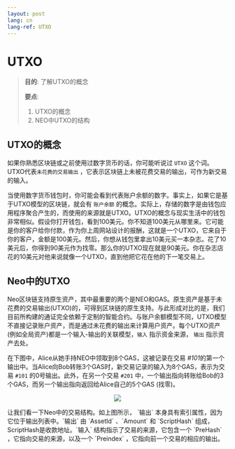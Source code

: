 ```yaml
---
layout: post
lang: cn
lang-ref: UTXO
---
```


# UTXO

>
> **目的**:  了解UTXO的概念
>
> **要点**:
>
> 1. UTXO的概念
> 2. NEO中UTXO的结构
>
>

## UTXO的概念

如果你熟悉区块链或之前使用过数字货币的话，你可能听说过 `UTXO` 这个词。UTXO代表`未花费的交易输出` ，它表示区块链上未被花费交易的输出，可作为新交易的输入。

当使用数字货币钱包时，你可能会看到代表账户余额的数字。事实上，如果它是基于UTXO模型的区块链，就会有 `账户余额` 的概念。实际上，存储的数字是由钱包应用程序聚合产生的，而使用的来源就是UTXO。UTXO的概念与现实生活中的钱包非常相似。假设你打开钱包，看到100美元。你不知道100美元从哪里来。它可能是你的客户给你付款，作为你上周网站设计的报酬，这就是一个UTXO，它来自于你的客户，金额是100美元。然后，你想从钱包里拿出10美元买一本杂志。花了10美元后，你得到90美元作为找零。那么你的UTXO现在就是90美元。你在杂志店花的10美元对他来说就像一个UTXO，直到他把它花在他的下一笔交易上。


## Neo中的UTXO

Neo区块链支持原生资产，其中最重要的两个是NEO和GAS。原生资产是基于未花费的交易输出(UTXO)的，可得到区块链的原生支持。与此形成对比的是，我们目前所构建的通证完全依赖于定制的智能合约。与账户余额模型不同，UTXO模型不直接记录账户资产，而是通过未花费的输出来计算用户资产。每个UTXO资产(例如全局资产)都是一个输入-输出的关联模型，`输入` 指示资金来源， `输出` 指示资产去处。

在下图中，Alice从她手持NEO中领取到8个GAS，这被记录在交易 *#101*的第一个输出中。当Alice向Bob转账3个GAS时，新交易记录的输入为8个GAS，表示为交易 `#101` 的0号输出。此外，在另一个交易 `#201` 中，一个输出指向转账给Bob的3个GAS，而另一个输出指向返回给Alice自己的5个GAS (找零)。

<p align="center">
    <img src="https://docs.neo.org/developerguide/en/images/blockchain/utxo_en.jpg"/>
</p>
让我们看一下Neo中的交易结构。如上图所示， `输出` 本身具有索引属性，因为它位于输出列表中。`输出` 由 `AssetId` 、`Amount` 和 `ScriptHash` 组成，ScriptHash是收款地址。`输入` 结构指示了交易的来源，它包含一个 `PreHash` ，它指向交易的来源，以及一个 `Preindex` ，它指向前一个交易的相应的输出。





